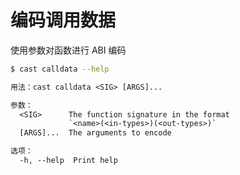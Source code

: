 # 编码调用数据

使用参数对函数进行 ABI 编码

```bash
$ cast calldata --help
```

```txt
用法：cast calldata <SIG> [ARGS]...

参数：
  <SIG>      The function signature in the format
             `<name>(<in-types>)(<out-types>)`
  [ARGS]...  The arguments to encode

选项：
  -h, --help  Print help
```